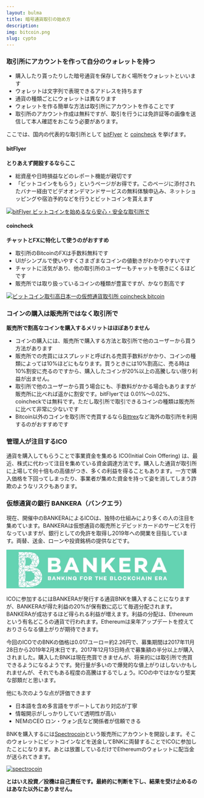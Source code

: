 ```yaml
---
layout: bulma
title: 暗号通貨取引の始め方
description: 
img: bitcoin.png
slug: cypto
---
```


### 取引所にアカウントを作って自分のウォレットを持つ

- 購入したり貰ったりした暗号通貨を保存しておく場所をウォレットといいます
- ウォレットは文字列で表現できるアドレスを持ちます
- 通貨の種類ごとにウォレットは異なります
- ウォレットを作る簡単な方法は取引所にアカウントを作ることです
- 取引所のアカウント作成は無料ですが、取引を行うには免許証等の画像を送信して本人確認をおこなう必要があります。

ここでは、国内の代表的な取引所として [bitFlyer](https://bitflyer.jp?bf=tfyf1cu1) と [coincheck](https://coincheck.com/?c=xZ8PHrVP_5g) を挙げます。

#### bitFlyer

**とりあえず開設するならここ**

- 総資産や日時損益などのレポート機能が親切です
- 「ビットコインをもらう」というページがお得です。このページに添付されたバナー経由でビデオオンデマンドサービスの無料体験申込み、ネットショッピングや宿泊予約などを行うとビットコインを貰えます

<a href="https://bitflyer.jp?bf=tfyf1cu1" target="_blank"><img src="https://bitflyer.jp/Images/Affiliate/affi_04_468x60.gif?201709" alt="bitFlyer ビットコインを始めるなら安心・安全な取引所で"></a>

#### coincheck

**チャットとFXに特化して使うのがおすすめ**

- 取引所のBitcoinのFXは手数料無料です
- UIがシンプルで使いやすくさまざまなコインの値動きがわかりやすいです
- チャットに活気があり、他の取引所のユーザーもチャットを覗きにくるほどです
- 販売所では取り扱っているコインの種類が豊富ですが、かなり割高です

<a href="https://coincheck.com/?c=xZ8PHrVP_5g" target="_blank"><img src="https://coincheck.com/images/affiliates/03_cc_banner_320x100.png" alt="ビットコイン取引高日本一の仮想通貨取引所 coincheck bitcoin"></a>

### コインの購入は販売所ではなく取引所で

**販売所で割高なコインを購入するメリットはほぼありません**

- コインの購入には、販売所で購入する方法と取引所で他のユーザーから買う方法があります
- 販売所での売買にはスプレッドと呼ばれる売買手数料がかかり、コインの種類によっては10%ほどにもなります。買うときには10%割高に、売る時は10%割安に売るのですから、購入したコインが20%以上の高騰しない限り利益が出ません。
- 取引所で他のユーザーから買う場合にも、手数料がかかる場合もありますが販売所に比べれば遥かに割安です。bitFlyerでは 0.01%〜0.02%、coincheckでは無料です。ただし取引所で取引できるコインの種類は販売所に比べて非常に少ないです
- Bitcoin以外のコインを取引所で売買するなら[Bittrex](https://bittrex.com/)など海外の取引所を利用するのがおすすめです

### 管理人が注目するICO

通貨を購入してもらうことで事業資金を集める ICO(Initial Coin Offering) は、最近、株式に代わって注目を集めている資金調達方法です。購入した通貨が取引所に上場して何十倍もの高値がつき、多くの利益を得ることもあります。一方で購入価格を下回ってしまったり、事業者が集めた資金を持って姿を消してしまう詐欺のようなリスクもあります。

### 仮想通貨の銀行 BANKERA（バンクエラ）

現在、開催中のBANKERAによるICOは、独特の仕組みにより多くの人の注目を集めています。BANKERAは仮想通貨の販売所とデビッドカードのサービスを行なっていますが、銀行としての免許を取得し2019年への開業を目指しています。両替、送金、ローンや投資銘柄の提供などです。

<a href="https://bankera.com/?ref=573647074" target="_blank"><img src="/img/bankera.jpg" alt="BANKERA" width="468"/></a>

ICOに参加するにはBANKERAが発行する通貨BNKを購入することになりますが、BANKERAが得た利益の20%が保有数に応じて毎週分配されます。BANKERAが成功するほど得られる利益が増えます。利益の分配は、Ethereumという有名どころの通貨で行われます。Ethereumは来年アップデートを控えておりさらなる値上がりが期待できます。

今回のICOでのBNKの価格は0.017ユーロ＝約2.26円で、募集期間は2017年11月28日から2019年2月末日です。2017年12月13日時点で募集額の半分以上が購入されました。購入したBNKは現在売買できませんが、将来的には取引所で売買できるようになるようです。発行量が多いので爆発的な値上がりはしないかもしれませんが、それでもある程度の高騰はするでしょう。ICOの中ではかなり堅実な部類だと思います。

他にも次のような点が評価できます

- 日本語を含め多言語をサポートしており対応が丁寧
- 情報開示がしっかりしていて透明性が高い
- NEMのCEO ロン・ウォン氏など関係者が信頼できる

BNKを購入するには[Spectrocoin](https://spectrocoin.com/en/signup.html?referralId=573647074)という販売所にアカウントを開設します。そこのウォレットにビットコインなどを送金してBNKに両替することでICOに参加したことになります。あとは放置しているだけでEthereumのウォレットに配当金が送られてきます。

<a href="https://spectrocoin.com/en/signup.html?referralId=573647074" target="_blank">![spectrocoin](http://media.spectrocoin.com/banners/468x60.gif)</a>

**とはいえ投資／投機は自己責任です。最終的に判断を下し、結果を受け止めるのはあなた以外にありません。**

